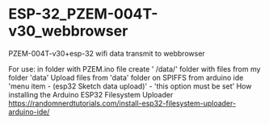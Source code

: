 # ESP-32_PZEM-004T-v30_webbrowser
PZEM-004T-v30+esp-32 wifi data transmit to webbrowser

For use: in folder with PZEM.ino file create ' /data/' folder with files from my folder 'data'
 Upload files from 'data' folder on SPIFFS from arduino ide 'menu item - (esp32 Sketch data upload)' - 'this option must be set'
How installing the Arduino ESP32 Filesystem Uploader 
https://randomnerdtutorials.com/install-esp32-filesystem-uploader-arduino-ide/
